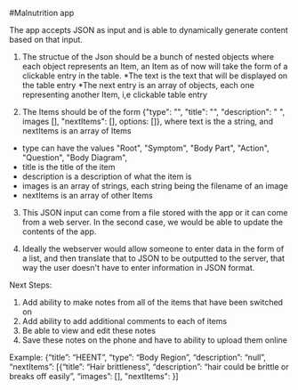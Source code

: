 #Malnutrition app

The app accepts JSON as input and is able to dynamically generate content based on that input.

1. The structue of the Json should be a bunch of nested objects where each object represents an Item, an Item as of now will take the form of a clickable entry in the table.
  *The text is the text that will be displayed on the table entry
  *The next entry is an array of objects, each one representing another Item, i,e clickable table entry


2. The Items should be of the form {"type": "", "title": "", "description": " ", images [], "nextItems": [], options: []}, where text is the a string, and nextItems is an array of Items
  * type can have the values "Root", "Symptom", "Body Part", "Action", "Question", "Body Diagram",
  * title is the title of the item
  * description is a description of what the item is
  * images is an array of strings, each string being the filename of an image
  * nextItems is an array of other Items

3. This JSON input can come from a file stored with the app or it can come from a web server. In the second case, we would be able to update the contents of the app.

4. Ideally the webserver would allow someone to enter data in the form of a list, and then translate that to JSON to be outputted to the server, that way the user doesn't have to enter information in JSON format.

Next Steps:
  1. Add ability to make notes from all of the items that have been switched on
  2. Add ability to add additional comments to each of items
  3. Be able to view and edit these notes
  4. Save these notes on the phone and have to ability to upload them online

Example: {“title”: “HEENT”, “type”: “Body Region”, “description”: “null”, “nextItems”:
[{“title”: “Hair brittleness”, “description”: “hair could be brittle or breaks off easily”, “images”: [], "nextItems": }]
